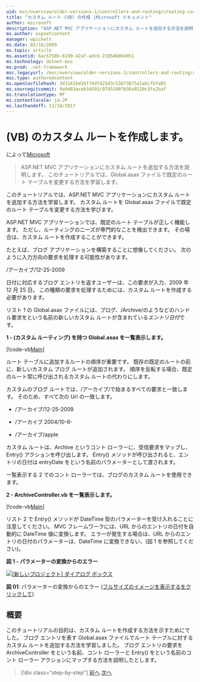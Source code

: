 ```yaml
---
uid: mvc/overview/older-versions-1/controllers-and-routing/creating-custom-routes-vb
title: "カスタム ルート (VB) の作成 |Microsoft ドキュメント"
author: microsoft
description: "ASP.NET MVC アプリケーションにカスタム ルートを追加する方法を説明します。 このチュートリアルでは、Global.asax ファイルで既定のルート テーブルを変更する方法を学習します。"
ms.author: aspnetcontent
manager: wpickett
ms.date: 02/16/2009
ms.topic: article
ms.assetid: 6ac5758b-6199-42af-adcb-21954b864951
ms.technology: dotnet-mvc
ms.prod: .net-framework
msc.legacyurl: /mvc/overview/older-versions-1/controllers-and-routing/creating-custom-routes-vb
msc.type: authoredcontent
ms.openlocfilehash: 3d3161bd1bf74df425d3c53873875a1abcfbfa05
ms.sourcegitcommit: 9a9483aceb34591c97451997036a9120c3fe2baf
ms.translationtype: MT
ms.contentlocale: ja-JP
ms.lasthandoff: 11/10/2017
---
```

<a name="creating-custom-routes-vb"></a>(VB) のカスタム ルートを作成します。
====================
によって[Microsoft](https://github.com/microsoft)

> ASP.NET MVC アプリケーションにカスタム ルートを追加する方法を説明します。 このチュートリアルでは、Global.asax ファイルで既定のルート テーブルを変更する方法を学習します。


このチュートリアルでは、ASP.NET MVC アプリケーションにカスタム ルートを追加する方法を学習します。 カスタム ルートを Global.asax ファイルで既定のルート テーブルを変更する方法を学びます。

ASP.NET MVC アプリケーションでは、既定のルート テーブルが正しく機能します。 ただし、ルーティングのニーズが専門的なことを検出できます。 その場合は、カスタム ルートを作成することができます。

たとえば、ブログ アプリケーションを構築することに想像してください。 次のように入力方向の要求を処理する可能性があります。

/アーカイブ/12-25-2009

日付に対応するブログ エントリを返すユーザーは、この要求が入力、2009 年 12 月 25 日。 この種類の要求を処理するためには、カスタム ルートを作成する必要があります。

リスト 1 の Global.asax ファイルには、ブログ、/Archive/のようなどのハンドル要求をという名前の新しいカスタム ルートが含まれている*エントリ日付*です。

**1 - (カスタム ルーティング) を持つ Global.asax を一覧表示します。**

[!code-vb[Main](creating-custom-routes-vb/samples/sample1.vb)]

ルート テーブルに追加するルートの順序が重要です。 既存の既定のルートの前に、新しいカスタム ブログ ルートが追加されます。 順序を反転する場合、既定のルート常に呼び出されるカスタム ルートの代わりにします。

カスタムのブログ ルートでは、/アーカイブ/で始まるすべての要求と一致します。 そのため、すべて次の Url の一致します。

- /アーカイブ/12-25-2009

- /アーカイブ 2004/10-6-

- /アーカイブ/apple

カスタム ルートは、Archive というコント ローラーに、受信要求をマップし、Entry() アクションを呼び出します。 Entry() メソッドが呼び出されると、エントリの日付は entryDate をという名前のパラメーターとして渡されます。

一覧表示する 2 でのコント ローラーでは、ブログのカスタム ルートを使用できます。

**2 - ArchiveController.vb を一覧表示します。**

[!code-vb[Main](creating-custom-routes-vb/samples/sample2.vb)]

リスト 2 で Entry() メソッドが DateTime 型のパラメーターを受け入れることに注意してください。 MVC フレームワークには、URL からのエントリの日付を自動的に DateTime 値に変換します。 エラーが発生する場合は、URL からのエントリの日付のパラメーターは、DateTime に変換できない、(図 1 を参照してください)。

**図 1 - パラメーターの変換からのエラー**


[![[新しいプロジェクト] ダイアログ ボックス](creating-custom-routes-vb/_static/image1.jpg)](creating-custom-routes-vb/_static/image1.png)

**図 01**: パラメーターの変換からのエラー ([フルサイズのイメージを表示するをクリックして](creating-custom-routes-vb/_static/image2.png))


## <a name="summary"></a>概要

このチュートリアルの目的は、カスタム ルートを作成する方法を示すためにでした。 ブログ エントリを表す Global.asax ファイルでルート テーブルに対するカスタム ルートを追加する方法を学習しました。 ブログ エントリの要求を ArchiveController をという名前、コント ローラーと Entry() をという名前のコント ローラー アクションにマップする方法を説明したとします。

>[!div class="step-by-step"]
[前へ](asp-net-mvc-controller-overview-vb.md)
[次へ](creating-a-route-constraint-vb.md)
